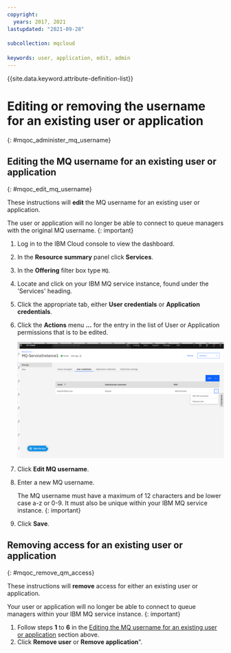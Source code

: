 ```yaml
---
copyright:
  years: 2017, 2021
lastupdated: "2021-09-28"

subcollection: mqcloud

keywords: user, application, edit, admin
---
```


{{site.data.keyword.attribute-definition-list}}

# Editing or removing the username for an existing user or application
{: #mqoc_administer_mq_username}

## Editing the MQ username for an existing user or application
{: #mqoc_edit_mq_username}

These instructions will **edit** the MQ username for an existing user or application.

The user or application will no longer be able to connect to queue managers with the original MQ username.
{: important}

1. Log in to the IBM Cloud console to view the dashboard.
2. In the **Resource summary** panel click **Services**.
3. In the **Offering** filter box type `MQ`.
4. Locate and click on your IBM MQ service instance, found under the 'Services' heading.
5. Click the appropriate tab, either **User credentials** or **Application credentials**.
6. Click the **Actions** menu **...** for the entry in the list of User or Application permissions that is to be edited.

    ![Image showing the location of the action button](./images/mqoc_admin_access_action_button.png)

7. Click **Edit MQ username**.
8. Enter a new MQ username.
    
    The MQ username must have a maximum of 12 characters and be lower case a-z or 0-9.  It must also be unique within your IBM MQ service instance.
    {: important}

9. Click **Save**.

## Removing access for an existing user or application
{: #mqoc_remove_qm_access}

These instructions will **remove** access for either an existing user or application.

Your user or application will no longer be able to connect to queue managers within your IBM MQ service instance.
{: important}

1. Follow steps **1** to **6** in the [Editing the MQ username for an existing user or application](#mqoc_edit_mq_username) section above.
2. Click **Remove user** or **Remove application**".
